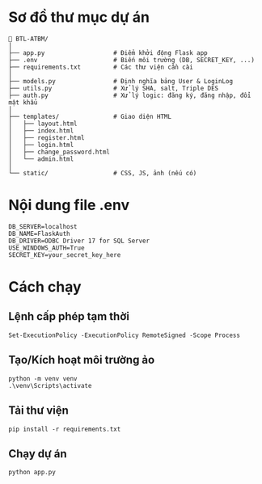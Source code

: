 # Sơ đồ thư mục dự án
```
📁 BTL-ATBM/
│
├── app.py                   # Điểm khởi động Flask app
├── .env                     # Biến môi trường (DB, SECRET_KEY, ...)
├── requirements.txt         # Các thư viện cần cài
│
├── models.py                # Định nghĩa bảng User & LoginLog
├── utils.py                 # Xử lý SHA, salt, Triple DES
├── auth.py                  # Xử lý logic: đăng ký, đăng nhập, đổi mật khẩu
│
├── templates/               # Giao diện HTML
│   ├── layout.html
│   ├── index.html
│   ├── register.html
│   ├── login.html
│   ├── change_password.html
│   └── admin.html
│
└── static/                  # CSS, JS, ảnh (nếu có)
```
# Nội dung file .env
```
DB_SERVER=localhost
DB_NAME=FlaskAuth
DB_DRIVER=ODBC Driver 17 for SQL Server
USE_WINDOWS_AUTH=True
SECRET_KEY=your_secret_key_here
```
# Cách chạy
## Lệnh cấp phép tạm thời
```
Set-ExecutionPolicy -ExecutionPolicy RemoteSigned -Scope Process
```
## Tạo/Kích hoạt môi trường ảo
```
python -m venv venv
.\venv\Scripts\activate
```
## Tải thư viện
```
pip install -r requirements.txt
```
## Chạy dự án
```
python app.py
```
